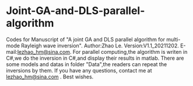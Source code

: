 # Joint-GA-and-DLS-parallel-algorithm
Codes for Manuscript of "A joint GA and DLS parallel algorithm for multi-mode Rayleigh wave inversion".
Author:Zhao Le.
Version:V1.1_20211202.
E-mail:lezhao_hm@sina.com.
For parallel computing,the algorithm is writen in C#,we do the inversion in C#,and display their results in matlab.
There are some models and datas in folder "Data",the readers can repeat the inversions by them.
If you have any questions, contact me at lezhao_hm@sina.com .
Best wishes.
